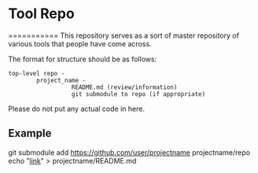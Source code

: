 # Tool Repo
===========
This repository serves as a sort of master repository of various tools that people have come across.

The format for structure should be as follows:

	top-level repo -
			project_name -
				      README.md (review/information)
				      git submodule to repo (if appropriate)

Please do not put any actual code in here.


## Example

  git submodule add https://github.com/user/projectname projectname/repo
  echo "[link](http://github.com/user/projectname)" > projectname/README.md